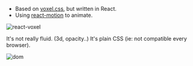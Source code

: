 - Based on [voxel.css](https://github.com/HunterLarco/voxel.css), but written in React.
- Using [react-motion](https://github.com/chenglou/react-motion) to animate.

![react-voxel](https://rawgit.com/chtefi/react-voxel/master/c50af3280d4ab298391e0a7efb582e58.gif)

It's not really fluid. (3d, opacity..)
It's plain CSS (ie: not compatible every browser).

![dom](https://rawgit.com/chtefi/react-voxel/master/dom.png)
